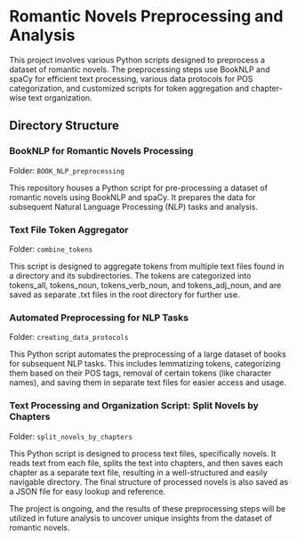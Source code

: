 # Romantic Novels Preprocessing and Analysis

This project involves various Python scripts designed to preprocess a dataset of romantic novels. The preprocessing steps use BookNLP and spaCy for efficient text processing, various data protocols for POS categorization, and customized scripts for token aggregation and chapter-wise text organization. 

## Directory Structure

### BookNLP for Romantic Novels Processing
Folder: `BOOK_NLP_preprocessing`

This repository houses a Python script for pre-processing a dataset of romantic novels using BookNLP and spaCy. It prepares the data for subsequent Natural Language Processing (NLP) tasks and analysis.

### Text File Token Aggregator
Folder: `combine_tokens`

This script is designed to aggregate tokens from multiple text files found in a directory and its subdirectories. The tokens are categorized into tokens_all, tokens_noun, tokens_verb_noun, and tokens_adj_noun, and are saved as separate .txt files in the root directory for further use.

### Automated Preprocessing for NLP Tasks
Folder: `creating_data_protocols`

This Python script automates the preprocessing of a large dataset of books for subsequent NLP tasks. This includes lemmatizing tokens, categorizing them based on their POS tags, removal of certain tokens (like character names), and saving them in separate text files for easier access and usage.

### Text Processing and Organization Script: Split Novels by Chapters
Folder: `split_novels_by_chapters`

This Python script is designed to process text files, specifically novels. It reads text from each file, splits the text into chapters, and then saves each chapter as a separate text file, resulting in a well-structured and easily navigable directory. The final structure of processed novels is also saved as a JSON file for easy lookup and reference.

The project is ongoing, and the results of these preprocessing steps will be utilized in future analysis to uncover unique insights from the dataset of romantic novels.
